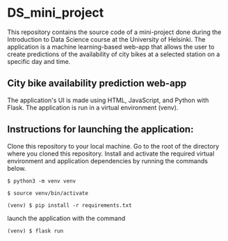 # DS_mini_project
This repository contains the source code of a mini-project done during the Introduction to Data Science course at the University of Helsinki. The application is a machine learning-based web-app that allows the user to create predictions of the availability of city bikes at a selected station on a specific day and time.

## City bike availability prediction web-app

The application's UI is made using HTML, JavaScript, and Python with Flask. The application is run in a virtual environment (venv).

## Instructions for launching the application:


Clone this repository to your local machine. Go to the root of the directory where you cloned this repository. Install and activate the required virtual environment and application dependencies by running the commands below.
```
$ python3 -m venv venv

$ source venv/bin/activate

(venv) $ pip install -r requirements.txt
```

launch the application with the command
```
(venv) $ flask run
```
